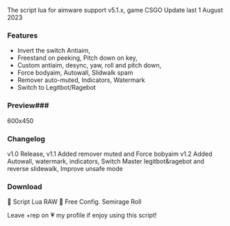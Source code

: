 The script lua for aimware support v5.1.x, game CSGO
Update last 1 August 2023

### Features ###
+ Invert the switch Antiaim,
+ Freestand on peeking, Pitch down on key,
+ Custom antiaim, desync, yaw, roll and pitch down,
+ Force bodyaim, Autowall, Slidwalk spam
+ Remover auto-muted, Indicators, Watermark
+ Switch to Legitbot/Ragebot

### Preview###
600x450

### Changelog ###
v1.0 Release,
v1.1 Added remover muted and Force bobyaim
v1.2 Added Autowall, watermark, indicators, Switch Master legitbot&ragebot and reverse slidewalk, Improve unsafe mode

### Download ###
🌺 Script Lua RAW
🌸 Free Config. Semirage Roll

Leave +rep on 💗 my profile if enjoy using this script!
